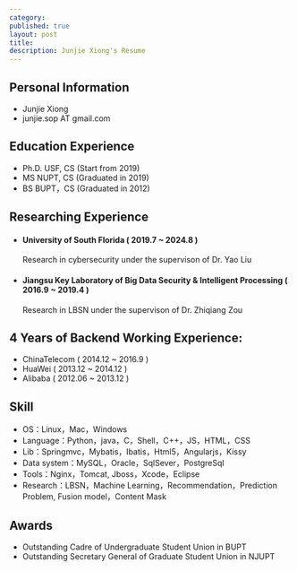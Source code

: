 ```yaml
---
category: 
published: true
layout: post
title: 
description: Junjie Xiong's Resume
---
```


Personal Information
---
- Junjie Xiong
- junjie.sop AT gmail.com


Education Experience
---
- Ph.D. USF, CS (Start from 2019)
- MS NUPT, CS (Graduated in 2019)
- BS BUPT，CS (Graduated in 2012)


Researching Experience
---
- #### University of South Florida ( 2019.7 ~ 2024.8 )  
    Research in cybersecurity under the supervison of Dr. Yao Liu
- #### Jiangsu Key Laboratory of Big Data Security & Intelligent Processing ( 2016.9 ~ 2019.4 )  
    Research in LBSN under the supervison of Dr. Zhiqiang Zou

4 Years of Backend Working Experience:
---
- ChinaTelecom ( 2014.12 ~ 2016.9 )
- HuaWei ( 2013.12 ~ 2014.12 )
- Alibaba ( 2012.06 ~ 2013.12 )

Skill
---
- OS：Linux，Mac，Windows
- Language：Python，java，C，Shell，C++，JS，HTML，CSS
- Lib：Springmvc，Mybatis，Ibatis，Html5，Angularjs，Kissy
- Data system：MySQL，Oracle，SqlSever，PostgreSql
- Tools：Nginx，Tomcat, Jboss，Xcode，Eclipse
- Research：LBSN，Machine Learning，Recommendation，Prediction Problem, Fusion model，Content Mask

Awards
---
- Outstanding Cadre of Undergraduate Student Union in BUPT
- Outstanding Secretary General of Graduate Student Union in NJUPT

<!--  [CV_Xiong](https://jjaugust.github.io/CV_Xiong.pdf)
[PS_Xiong](https://jjaugust.github.io/PS_Xiong.pdf) -->
